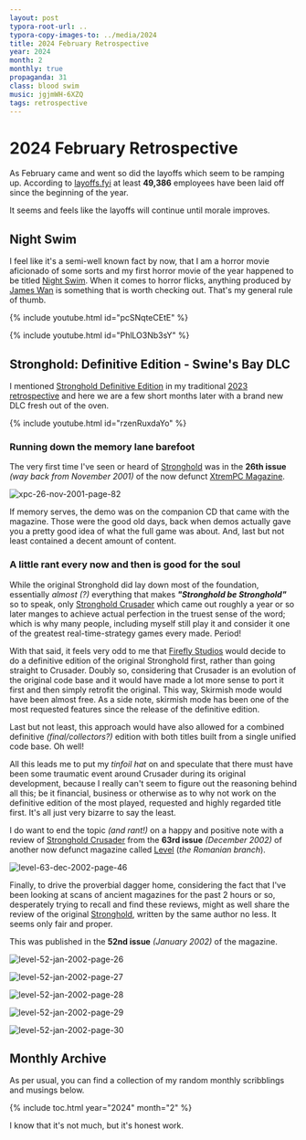 ```yaml
---
layout: post
typora-root-url: ..
typora-copy-images-to: ../media/2024
title: 2024 February Retrospective
year: 2024
month: 2
monthly: true
propaganda: 31
class: blood swim
music: jgjmWH-6XZQ
tags: retrospective
---
```

2024 February Retrospective
==========================

As February came and went so did the layoffs which seem to be ramping up. According to [layoffs.fyi][layoffs] at least **49,386** employees have been laid off since the beginning of the year.

It seems and feels like the layoffs will continue until morale improves.

## Night Swim

I feel like it's a semi-well known fact by now, that I am a horror movie aficionado of some sorts and my first horror movie of the year happened to be titled [Night Swim][nightswim]. When it comes to horror flicks, anything produced by [James Wan][jameswan] is something that is worth checking out. That's my general rule of thumb.

{% include youtube.html id="pcSNqteCEtE" %}

{% include youtube.html id="PhlLO3Nb3sY" %}

## Stronghold: Definitive Edition - Swine's Bay DLC

I mentioned [Stronghold Definitive Edition][strongholdde] in my traditional [2023 retrospective][2023retrospective] and here we are a few short months later with a brand new DLC fresh out of the oven.

{% include youtube.html id="rzenRuxdaYo" %}

### Running down the memory lane barefoot

The very first time I've seen or heard of [Stronghold][stronghold] was in the **26th issue** *(way back from November 2001)* of the now defunct [XtremPC Magazine][extrempc].

![xpc-26-nov-2001-page-82](/media/2024/xpc-26-nov-2001-page-82.png)

If memory serves, the demo was on the companion CD that came with the magazine. Those were the good old days, back when demos actually gave you a pretty good idea of what the full game was about. And, last but not least contained a decent amount of content.

### A little rant every now and then is good for the soul

While the original Stronghold did lay down most of the foundation, essentially *almost (?)* everything that makes ***"Stronghold be Stronghold"*** so to speak, only [Stronghold Crusader][strongholdcrusader] which came out roughly a year or so later manges to achieve actual perfection in the truest sense of the word; which is why many people, including myself still play it and consider it one of the greatest real-time-strategy games every made. Period!

With that said, it feels very odd to me that [Firefly Studios][fireflystudios] would decide to do a definitive edition of the original Stronghold first, rather than going straight to Crusader. Doubly so, considering that Crusader is an evolution of the original code base and it would have made a lot more sense to port it first and then simply retrofit the original. This way, Skirmish mode would have been almost free. As a side note, skirmish mode has been one of the most requested features since the release of the definitive edition.

Last but not least, this approach would have also allowed for a combined definitive *(final/collectors?)* edition with both titles built from a single unified code base. Oh well!

All this leads me to put my *tinfoil hat* on and speculate that there must have been some traumatic event around Crusader during its original development, because I really can't seem to figure out the reasoning behind all this; be it financial, business or otherwise as to why not work on the definitive edition of the most played, requested and highly regarded title first. It's all just very bizarre to say the least.

I do want to end the topic *(and rant!)* on a happy and positive note with a review of [Stronghold Crusader][strongholdcrusader] from the **63rd issue** *(December 2002)* of another now defunct magazine called [Level][level] (*the Romanian branch*).

![level-63-dec-2002-page-46](/media/2024/level-63-dec-2002-page-46.png)

Finally, to drive the proverbial dagger home, considering the fact that I've been looking at scans of ancient magazines for the past 2 hours or so, desperately trying to recall and find these reviews, might as well share the review of the original [Stronghold][stronghold], written by the same author no less. It seems only fair and proper.

This was published in the **52nd issue** *(January 2002)* of the magazine.

![level-52-jan-2002-page-26](/media/2024/level-52-jan-2002-page-26.png)

![level-52-jan-2002-page-27](/media/2024/level-52-jan-2002-page-27.png)

![level-52-jan-2002-page-28](/media/2024/level-52-jan-2002-page-28.png)

![level-52-jan-2002-page-29](/media/2024/level-52-jan-2002-page-29.png)

![level-52-jan-2002-page-30](/media/2024/level-52-jan-2002-page-30.png)

## Monthly Archive

As per usual, you can find a collection of my random monthly scribblings and musings below.

{% include toc.html year="2024" month="2" %}

I know that it's not much, but it's honest work.

[layoffs]: https://layoffs.fyi/
[nightswim]: https://en.wikipedia.org/wiki/Night_Swim_(film)
[jameswan]: https://en.wikipedia.org/wiki/James_Wan
[strongholdde]: https://store.steampowered.com/app/2140020/Stronghold_Definitive_Edition/
[2023retrospective]: /2023/12/31/2023-restrospective/
[extrempc]: https://en.wikipedia.org/wiki/XtremPC
[stronghold]: https://en.wikipedia.org/wiki/Stronghold_(2001_video_game)
[strongholdcrusader]: https://en.wikipedia.org/wiki/Stronghold:_Crusader
[fireflystudios]: https://en.wikipedia.org/wiki/Firefly_Studios
[level]: https://en.wikipedia.org/wiki/Level_(magazine)
